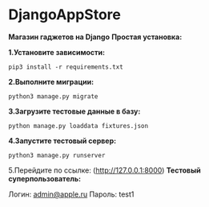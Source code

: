 # DjangoAppStore
**Магазин гаджетов на Django**
**Простая установка:**

**1.Установите зависимости:**
```
pip3 install -r requirements.txt
```
**2.Выполните миграции:**
```
python3 manage.py migrate
```
**3.Загрузите тестовые данные в базу:**
```
python manage.py loaddata fixtures.json
```
**4.Запустите тестовый сервер:**
```
python3 manage.py runserver
```
5.Перейдите по ссылке: (http://127.0.0.1:8000)
**Тестовый суперпользователь:**

Логин: admin@apple.ru Пароль: test1
